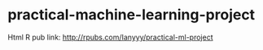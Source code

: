 # practical-machine-learning-project

Html R pub link: http://rpubs.com/Ianyyy/practical-ml-project
